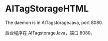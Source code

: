 # AITagStorageHTML

The daemon is in AITagstorageJava, port 8080.

后台程序在 AITagstorageJava，端口 8080。

